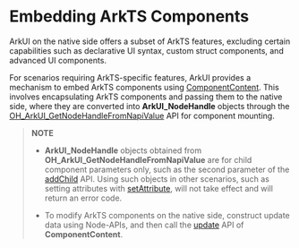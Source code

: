 # Embedding ArkTS Components


ArkUI on the native side offers a subset of ArkTS features, excluding certain capabilities such as declarative UI syntax, custom struct components, and advanced UI components.


For scenarios requiring ArkTS-specific features, ArkUI provides a mechanism to embed ArkTS components using [ComponentContent](../reference/apis-arkui/js-apis-arkui-ComponentContent.md). This involves encapsulating ArkTS components and passing them to the native side, where they are converted into **ArkUI_NodeHandle** objects through the [OH_ArkUI_GetNodeHandleFromNapiValue](../reference/apis-arkui/_ark_u_i___native_module.md#oh_arkui_getnodehandlefromnapivalue) API for component mounting.


> **NOTE**
>
> - **ArkUI_NodeHandle** objects obtained from **OH_ArkUI_GetNodeHandleFromNapiValue** are for child component parameters only, such as the second parameter of the [addChild](../reference/apis-arkui/_ark_u_i___native_node_a_p_i__1.md#addchild) API. Using such objects in other scenarios, such as setting attributes with [setAttribute](../reference/apis-arkui/_ark_u_i___native_node_a_p_i__1.md#setattribute), will not take effect and will return an error code.
> 
> - To modify ArkTS components on the native side, construct update data using Node-APIs, and then call the [update](../reference/apis-arkui/js-apis-arkui-ComponentContent.md#update) API of **ComponentContent**.


